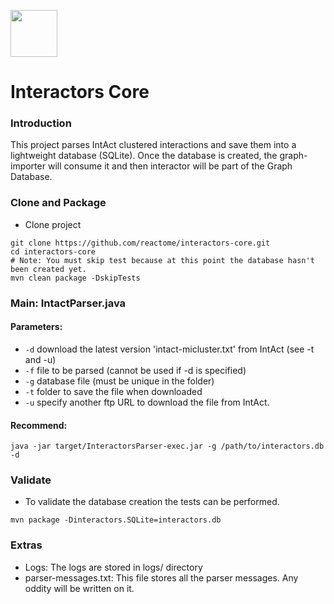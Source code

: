 [<img src=https://user-images.githubusercontent.com/6883670/31999264-976dfb86-b98a-11e7-9432-0316345a72ea.png height=75 />](https://reactome.org)

# Interactors Core


### Introduction

This project parses IntAct clustered interactions and save them into a lightweight database (SQLite). Once the database is created, the graph-importer will consume it and then interactor will be part of the Graph Database.


### Clone and Package

- Clone project

```console
git clone https://github.com/reactome/interactors-core.git
cd interactors-core
# Note: You must skip test because at this point the database hasn't been created yet.
mvn clean package -DskipTests
```

### Main: IntactParser.java

#### Parameters:
* ````-d```` download the latest version 'intact-micluster.txt' from IntAct (see -t and -u)
* ````-f```` file to be parsed (cannot be used if -d is specified)
* ````-g```` database file (must be unique in the folder)
* ````-t```` folder to save the file when downloaded
* ````-u```` specify another ftp URL to download the file from IntAct.


#### Recommend:

```console
java -jar target/InteractorsParser-exec.jar -g /path/to/interactors.db -d
```

### Validate 

* To validate the database creation the tests can be performed.

```console
mvn package -Dinteractors.SQLite=interactors.db
```

### Extras

* Logs: The logs are stored in logs/ directory
* parser-messages.txt: This file stores all the parser messages. Any oddity will be written on it.
